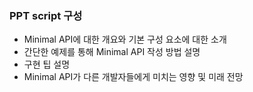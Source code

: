### PPT script 구성
- Minimal API에 대한 개요와 기본 구성 요소에 대한 소개
- 간단한 예제를 통해 Minimal API 작성 방법 설명
- 구현 팁 설명
- Minimal API가 다른 개발자들에게 미치는 영향 및 미래 전망